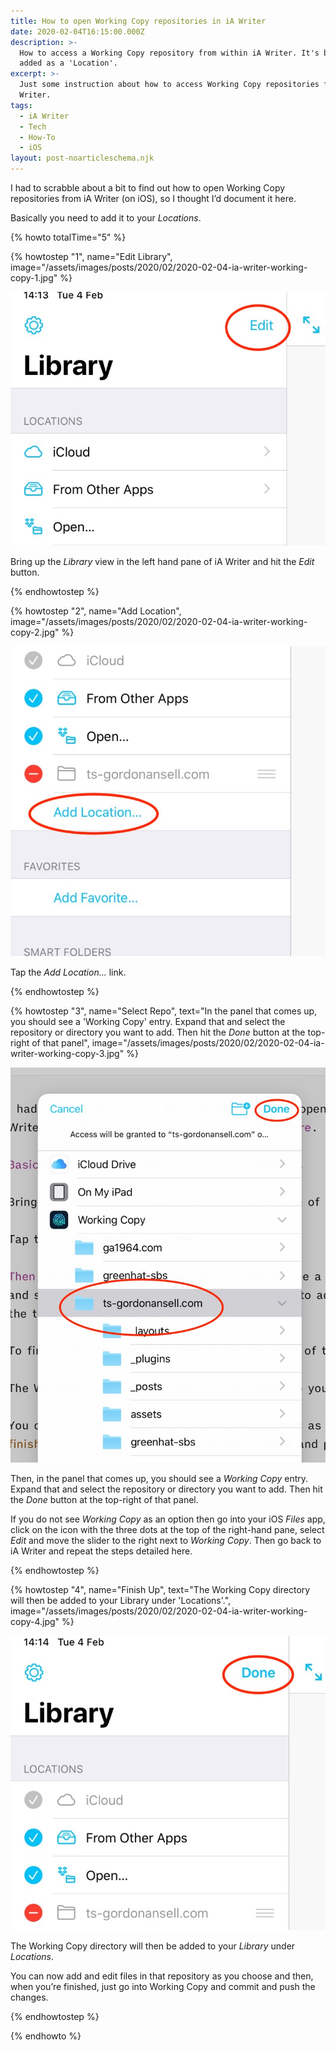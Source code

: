 ```yaml
---
title: How to open Working Copy repositories in iA Writer
date: 2020-02-04T16:15:00.000Z
description: >-
  How to access a Working Copy repository from within iA Writer. It's basically
  added as a 'Location'.
excerpt: >-
  Just some instruction about how to access Working Copy repositories from iA
  Writer.
tags:
  - iA Writer
  - Tech
  - How-To
  - iOS
layout: post-noarticleschema.njk
---
```

I had to scrabble about a bit to find out how to open Working Copy repositories from iA Writer (on iOS), so I thought I’d document it here.

Basically you need to add it to your *Locations*.

{% howto totalTime="5" %}

{% howtostep "1", name="Edit Library", image="/assets/images/posts/2020/02/2020-02-04-ia-writer-working-copy-1.jpg" %}

![Accessing Working Copy from iA Writer, step 1.](/assets/images/posts/2020/02/2020-02-04-ia-writer-working-copy-1.jpg "@itemprop=image|class=transform")

Bring up the *Library* view in the left hand pane of iA Writer and hit the *Edit* button.

{% endhowtostep %}

{% howtostep "2", name="Add Location", image="/assets/images/posts/2020/02/2020-02-04-ia-writer-working-copy-2.jpg" %}

![Accessing Working Copy from iA Writer, step 2.](/assets/images/posts/2020/02/2020-02-04-ia-writer-working-copy-2.jpg "@itemprop=image|class=transform")

Tap the *Add Location...* link.

{% endhowtostep %}

{% howtostep "3", name="Select Repo", text="In the panel that comes up, you should see a 'Working Copy' entry. Expand that and select the repository or directory you want to add. Then hit the *Done* button at the top-right of that panel", image="/assets/images/posts/2020/02/2020-02-04-ia-writer-working-copy-3.jpg" %}

![Accessing Working Copy from iA Writer, step 3.](/assets/images/posts/2020/02/2020-02-04-ia-writer-working-copy-3.jpg "@itemprop=image|class=transform")

Then, in the panel that comes up, you should see a *Working Copy* entry. Expand that and select the repository or directory you want to add. Then hit the *Done* button at the top-right of that panel.

If you do not see *Working Copy* as an option then go into your iOS *Files* app, click on the icon with the three dots at the top of the right-hand pane, select *Edit* and move the slider to the right next to *Working Copy*. Then go back to iA Writer and repeat the steps detailed here.

{% endhowtostep %}

{% howtostep "4", name="Finish Up", text="The Working Copy directory will then be added to your Library under 'Locations'.", image="/assets/images/posts/2020/02/2020-02-04-ia-writer-working-copy-4.jpg" %}

![Accessing Working Copy from iA Writer, step 4.](/assets/images/posts/2020/02/2020-02-04-ia-writer-working-copy-4.jpg "@itemprop=image|class=transform")

The Working Copy directory will then be added to your *Library* under *Locations*.

You can now add and edit files in that repository as you choose and then, when you’re finished, just go into Working Copy and commit and push the changes.

{% endhowtostep %}

{% endhowto %}

